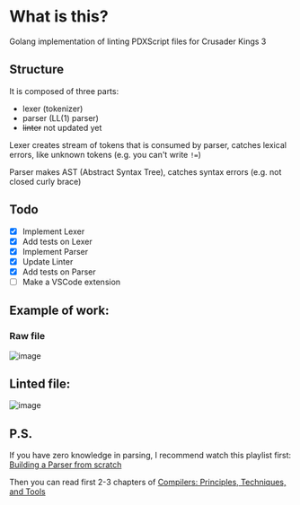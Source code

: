# What is this?
Golang implementation of linting PDXScript files for Crusader Kings 3

## Structure
It is composed of three parts:
- lexer (tokenizer)
- parser (LL(1) parser)
- ~~linter~~ not updated yet

Lexer creates stream of tokens that is consumed by parser, catches lexical errors, like unknown tokens (e.g. you can't write `!=`)

Parser makes AST (Abstract Syntax Tree), catches syntax errors (e.g. not closed curly brace)

## Todo
- [x] Implement Lexer
- [x] Add tests on Lexer
- [x] Implement Parser
- [x] Update Linter
- [X] Add tests on Parser
- [ ] Make a VSCode extension

## Example of work:

### Raw file

![image](https://github.com/unLomTrois/lexiCK3/assets/51882489/1aee3cad-f633-41a9-979d-50b4280541ea)

## Linted file:

![image](https://github.com/unLomTrois/lexiCK3/assets/51882489/9818b66d-2c2b-483e-bc7b-eb5c64cd7ab3)


## P.S.

If you have zero knowledge in parsing, I recommend watch this playlist first: [Building a Parser from scratch](https://www.youtube.com/playlist?list=PLGNbPb3dQJ_5FTPfFIg28UxuMpu7k0eT4)

Then you can read first 2-3 chapters of [Compilers: Principles, Techniques, and Tools](https://en.wikipedia.org/wiki/Compilers:_Principles,_Techniques,_and_Tools)


